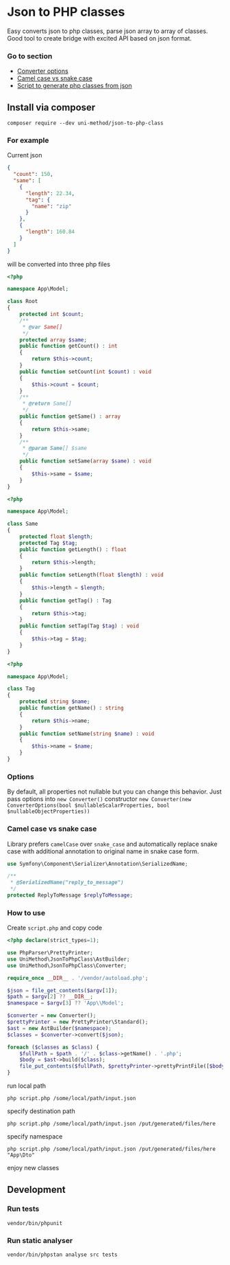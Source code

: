 # Json to PHP classes
Easy converts json to php classes, parse json array to array of classes. Good tool to create bridge with excited API based on json format.

### Go to section
* [Converter options](#options)
* [Camel case vs snake case](#camel-case-vs-snake-case)
* [Script to generate php classes from json](#how-to-use)

## Install via composer
```shell
composer require --dev uni-method/json-to-php-class
```

### For example
Current json
```json
{
  "count": 150,
  "same": [
    {
      "length": 22.34,
      "tag": {
        "name": "zip"
      }
    },
    {
      "length": 160.84
    }
  ]
}
```

will be converted into three php files

```php
<?php

namespace App\Model;

class Root
{
    protected int $count;
    /**
     * @var Same[]
     */
    protected array $same;
    public function getCount() : int
    {
        return $this->count;
    }
    public function setCount(int $count) : void
    {
        $this->count = $count;
    }
    /**
     * @return Same[]
     */
    public function getSame() : array
    {
        return $this->same;
    }
    /**
     * @param Same[] $same
     */
    public function setSame(array $same) : void
    {
        $this->same = $same;
    }
}
```

```php
<?php

namespace App\Model;

class Same
{
    protected float $length;
    protected Tag $tag;
    public function getLength() : float
    {
        return $this->length;
    }
    public function setLength(float $length) : void
    {
        $this->length = $length;
    }
    public function getTag() : Tag
    {
        return $this->tag;
    }
    public function setTag(Tag $tag) : void
    {
        $this->tag = $tag;
    }
}
```

```php
<?php

namespace App\Model;

class Tag
{
    protected string $name;
    public function getName() : string
    {
        return $this->name;
    }
    public function setName(string $name) : void
    {
        $this->name = $name;
    }
}
```

### Options

By default, all properties not nullable but you can change this behavior. Just pass options into `new Converter()` constructor `new Converter(new ConverterOptions(bool $nullableScalarProperties, bool $nullableObjectProperties))`

### Camel case vs snake case

Library prefers `camelCase` over `snake_case` and automatically replace snake case with additional annotation to original name in snake case form.

```php 
use Symfony\Component\Serializer\Annotation\SerializedName;

/**
 * @SerializedName("reply_to_message")
 */
protected ReplyToMessage $replyToMessage;
```

### How to use
Create `script.php`
and copy code
```php
<?php declare(strict_types=1);

use PhpParser\PrettyPrinter;
use UniMethod\JsonToPhpClass\AstBuilder;
use UniMethod\JsonToPhpClass\Converter;

require_once __DIR__ . '/vendor/autoload.php';

$json = file_get_contents($argv[1]);
$path = $argv[2] ?? __DIR__;
$namespace = $argv[3] ?? 'App\\Model';

$converter = new Converter();
$prettyPrinter = new PrettyPrinter\Standard();
$ast = new AstBuilder($namespace);
$classes = $converter->convert($json);

foreach ($classes as $class) {
    $fullPath = $path . '/' . $class->getName() . '.php';
    $body = $ast->build($class);
    file_put_contents($fullPath, $prettyPrinter->prettyPrintFile([$body]));
}
```

run local path
```shell
php script.php /some/local/path/input.json
```

specify destination path
```shell
php script.php /some/local/path/input.json /put/generated/files/here
```

specify namespace
```shell
php script.php /some/local/path/input.json /put/generated/files/here "App\Dto"
```

enjoy new classes

## Development

### Run tests
```shell
vendor/bin/phpunit
```

### Run static analyser
```shell
vendor/bin/phpstan analyse src tests
```
